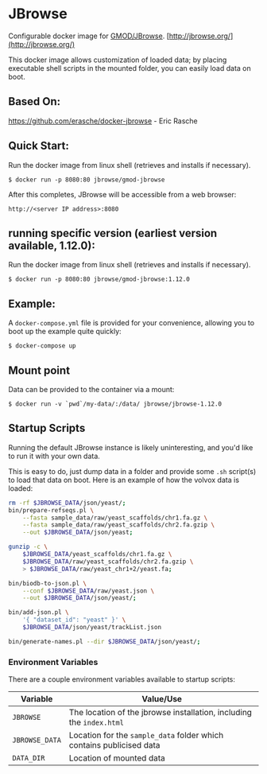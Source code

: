 # JBrowse

Configurable docker image for [GMOD/JBrowse](https://github.com/gmod/jbrowse/).
[http://jbrowse.org/](http://jbrowse.org/)

This docker image allows customization of loaded data; by placing
executable shell scripts in the mounted folder, you can easily load data
on boot.

## Based On: 
https://github.com/erasche/docker-jbrowse - Eric Rasche

## Quick Start:
Run the docker image from linux shell (retrieves and installs if necessary).
```console
$ docker run -p 8080:80 jbrowse/gmod-jbrowse
```
After this completes, JBrowse will be accessible from a web browser:
```console
http://<server IP address>:8080
```
## running specific version (earliest version available, 1.12.0):
Run the docker image from linux shell (retrieves and installs if necessary).
```console
$ docker run -p 8080:80 jbrowse/gmod-jbrowse:1.12.0
```

## Example:

A `docker-compose.yml` file is provided for your convenience, allowing you to boot up the example quite quickly:

```console
$ docker-compose up
```

## Mount point

Data can be provided to the container via a mount:

```console
$ docker run -v `pwd`/my-data/:/data/ jbrowse/jbrowse-1.12.0
```

## Startup Scripts

Running the default JBrowse instance is likely uninteresting, and you'd like to
run it with your own data.

This is easy to do, just dump data in a folder and provide some `.sh` script(s)
to load that data on boot. Here is an example of how the volvox data is loaded:

```bash
rm -rf $JBROWSE_DATA/json/yeast/;
bin/prepare-refseqs.pl \
    --fasta sample_data/raw/yeast_scaffolds/chr1.fa.gz \
    --fasta sample_data/raw/yeast_scaffolds/chr2.fa.gzip \
    --out $JBROWSE_DATA/json/yeast;

gunzip -c \
    $JBROWSE_DATA/yeast_scaffolds/chr1.fa.gz \
    $JBROWSE_DATA/raw/yeast_scaffolds/chr2.fa.gzip \
    > $JBROWSE_DATA/raw/yeast_chr1+2/yeast.fa;

bin/biodb-to-json.pl \
    --conf $JBROWSE_DATA/raw/yeast.json \
    --out $JBROWSE_DATA/json/yeast/;

bin/add-json.pl \
    '{ "dataset_id": "yeast" }' \
    $JBROWSE_DATA/json/yeast/trackList.json

bin/generate-names.pl --dir $JBROWSE_DATA/json/yeast/;

```

### Environment Variables

There are a couple environment variables available to startup scripts:

Variable       | Value/Use
-------------- | ---
`JBROWSE`      | The location of the jbrowse installation, including the `index.html`
`JBROWSE_DATA` | Location for the `sample_data` folder which contains publicised data
`DATA_DIR`     | Location of mounted data
